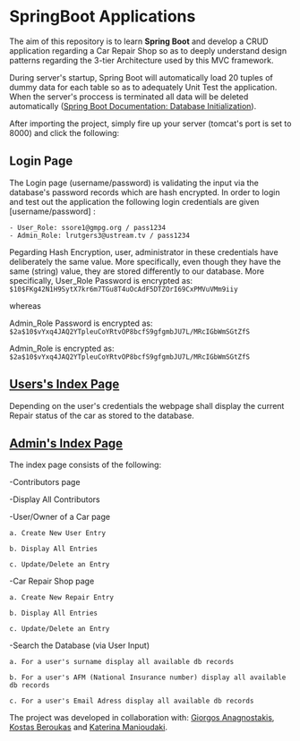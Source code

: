 # SpringBoot Applications

The aim of this repository is to learn **Spring Boot** and develop a CRUD application regarding a Car Repair Shop so as to deeply understand design patterns regarding the 3-tier Architecture used by this MVC framework.


During server's startup, Spring Boot will automatically load 20 tuples of dummy data for each table so as to adequately Unit Test the application. When the server's proccess is terminated all data will be deleted automatically ([Spring Boot Documentation: Database Initialization](https://docs.spring.io/spring-boot/docs/current/reference/html/howto-database-initialization.html)).

After importing the project, simply fire up your server (tomcat's port is set to 8000) and click the following:



## Login Page

The Login page (username/password) is validating the input via the database's password records which are hash encrypted. 
 In order to login and test out the application the following login credentials are given [username/password] :

	- User_Role: ssore1@gmpg.org / pass1234
	- Admin_Role: lrutgers3@ustream.tv / pass1234

Ρegarding Hash Encryption, user, administrator in these credentials have deliberately the same value. More specifically, even though they have the same (string) value, they are stored differently to our database. More specifically,
User_Role Password is encrypted as: `$10$FKg42N1H9SytX7kr6m7TGu8T4uOcAdF5DTZOrI69CxPMVuVMm9iiy`

whereas

Admin_Role Password is encrypted as: `$2a$10$vYxq4JAQ2YTpleuCoYRtvOP8bcfS9gfgmbJU7L/MRcIGbWmSGtZfS`

Admin_Role is encrypted as:  `$2a$10$vYxq4JAQ2YTpleuCoYRtvOP8bcfS9gfgmbJU7L/MRcIGbWmSGtZfS`

## [Users's Index Page](http://localhost:8000/carshopwebapp/) 

Depending on the user's credentials the webpage shall display the current Repair status of the car as stored to the database.

## [Admin's Index Page](http://localhost:8000/carshopwebapp/) 

The index page consists of the following:

-Contributors page

-Display All Contributors

-User/Owner of a Car page

	a. Create New User Entry

	b. Display All Entries

	c. Update/Delete an Entry

-Car Repair Shop page 

	a. Create New Repair Entry
	
	b. Display All Entries
	
	c. Update/Delete an Entry
	
	
-Search the Database (via User Input) 


	a. For a user's surname display all available db records
	
	b. For a user's AFM (National Insurance number) display all available db records
	
	c. For a user's Email Adress display all available db records
	
	
The project was developed in collaboration with: [Giorgos Anagnostakis](https://github.com/GiorgosAnagnostakis),  [Kostas Beroukas](https://github.com/KostasGit) and [Katerina Manioudaki](https://github.com/katerinaeks).

